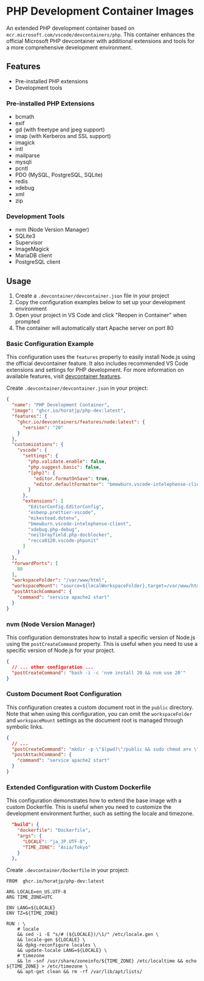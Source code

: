 # PHP Development Container Images

An extended PHP development container based on `mcr.microsoft.com/vscode/devcontainers/php`.
This container enhances the official Microsoft PHP devcontainer with additional extensions and tools for a more comprehensive development environment.

## Features

- Pre-installed PHP extensions
- Development tools

### Pre-installed PHP Extensions

- bcmath
- exif
- gd (with freetype and jpeg support)
- imap (with Kerberos and SSL support)
- imagick
- intl
- mailparse
- mysqli
- pcntl
- PDO (MySQL, PostgreSQL, SQLite)
- redis
- xdebug
- xml
- zip

### Development Tools

- nvm (Node Version Manager)
- SQLite3
- Supervisor
- ImageMagick
- MariaDB client
- PostgreSQL client

## Usage

1. Create a `.devcontainer/devcontainer.json` file in your project
2. Copy the configuration examples below to set up your development environment
3. Open your project in VS Code and click "Reopen in Container" when prompted
4. The container will automatically start Apache server on port 80

### Basic Configuration Example

This configuration uses the `features` property to easily install Node.js using the official devcontainer feature. It also includes recommended VS Code extensions and settings for PHP development. For more information on available features, visit [devcontainer features](https://containers.dev/features).

Create `.devcontainer/devcontainer.json` in your project:

```json:.devcontainer/devcontainer.json
{
  "name": "PHP Development Container",
  "image": "ghcr.io/horatjp/php-dev:latest",
  "features": {
    "ghcr.io/devcontainers/features/node:latest": {
      "version": "20"
    }
  },
  "customizations": {
    "vscode": {
      "settings": {
        "php.validate.enable": false,
        "php.suggest.basic": false,
        "[php]": {
          "editor.formatOnSave": true,
          "editor.defaultFormatter": "bmewburn.vscode-intelephense-client"
        }
      },
      "extensions": [
        "EditorConfig.EditorConfig",
        "esbenp.prettier-vscode",
        "mikestead.dotenv",
        "bmewburn.vscode-intelephense-client",
        "xdebug.php-debug",
        "neilbrayfield.php-docblocker",
        "recca0120.vscode-phpunit"
      ]
    }
  },
  "forwardPorts": [
    80
  ],
  "workspaceFolder": "/var/www/html",
  "workspaceMount": "source=${localWorkspaceFolder},target=/var/www/html,type=bind,consistency=cached",
  "postAttachCommand": {
    "command": "service apache2 start"
  }
}
```

### nvm (Node Version Manager)

This configuration demonstrates how to install a specific version of Node.js using the `postCreateCommand` property. This is useful when you need to use a specific version of Node.js for your project.

```json:.devcontainer/devcontainer.json
{
  // ... other configuration ...
  "postCreateCommand": "bash -i -c 'nvm install 20 && nvm use 20'"
}
```

### Custom Document Root Configuration

This configuration creates a custom document root in the `public` directory. Note that when using this configuration, you can omit the `workspaceFolder` and `workspaceMount` settings as the document root is managed through symbolic links.

```json:.devcontainer/devcontainer.json
{
  // ...
  "postCreateCommand": "mkdir -p \"$(pwd)\"/public && sudo chmod a+x \"$(pwd)\"/public && sudo rm -rf /var/www/html && sudo ln -s \"$(pwd)\"/public /var/www/html",
  "postAttachCommand": {
    "command": "service apache2 start"
  }
}
```

### Extended Configuration with Custom Dockerfile

This configuration demonstrates how to extend the base image with a custom Dockerfile. This is useful when you need to customize the development environment further, such as setting the locale and timezone.

```json:.devcontainer/devcontainer.json
  "build": {
    "dockerfile": "Dockerfile",
    "args": {
      "LOCALE": "ja_JP.UTF-8",
      "TIME_ZONE": "Asia/Tokyo"
    }
  },
```

Create `.devcontainer/Dockerfile` in your project:

```Dockerfile:.devcontainer/Dockerfile
FROM  ghcr.io/horatjp/php-dev:latest

ARG LOCALE=en_US.UTF-8
ARG TIME_ZONE=UTC

ENV LANG=${LOCALE}
ENV TZ=${TIME_ZONE}

RUN : \
    # locale
    && sed -i -E "s/# (${LOCALE})/\1/" /etc/locale.gen \
    && locale-gen ${LOCALE} \
    && dpkg-reconfigure locales \
    && update-locale LANG=${LOCALE} \
    # timezone
    && ln -snf /usr/share/zoneinfo/${TIME_ZONE} /etc/localtime && echo ${TIME_ZONE} > /etc/timezone \
    && apt-get clean && rm -rf /var/lib/apt/lists/
```
